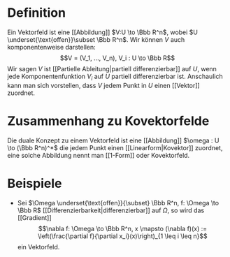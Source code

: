 # Definition
Ein Vektorfeld ist eine [[Abbildung]] $V:U \to \Bbb R^n$, wobei $U \underset{\text{offen}}\subset \Bbb R^n$. Wir können $V$ auch komponentenweise darstellen: $$V = (V_1, ..., V_n), V_i : U \to \Bbb R$$
Wir sagen $V$ ist [[Partielle Ableitung|partiell differenzierbar]] auf $U$, wenn jede Komponentenfunktion $V_i$ auf $U$ partiell differenzierbar ist. Anschaulich kann man sich vorstellen, dass $V$ jedem Punkt in $U$ einen [[Vektor]] zuordnet. 

# Zusammenhang zu Kovektorfelde
Die duale Konzept zu einem Vektorfeld ist eine [[Abbildung]] $\omega : U \to (\Bbb R^n)^*$ die jedem Punkt einen [[Linearform|Kovektor]] zuordnet, eine solche Abbildung nennt man [[1-Form]] oder Kovektorfeld.

# Beispiele
- Sei $\Omega \underset{\text{offen}}{\subset} \Bbb R^n, f: \Omega \to \Bbb R$ [[Differenzierbarkeit|differenzierbar]] auf $\Omega$, so wird das [[Gradient]] $$\nabla f: \Omega \to \Bbb R^n, x \mapsto (\nabla f)(x) := \left(\frac{\partial f}{\partial x_i}(x)\right)_{1 \leq i \leq n}$$ein Vektorfeld.